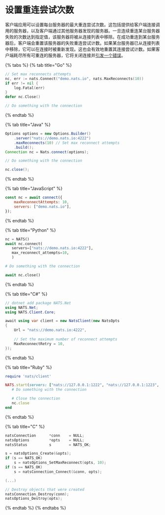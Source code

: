 # 设置重连尝试次数

客户端应用可以设置每台服务器的最大重连尝试次数。这包括提供给客户端连接调用的服务器，以及客户端通过其他服务器发现的服务器。一旦连续重连某台服务器失败的次数达到指定值，该服务器将被从连接列表中移除。在成功重连到某台服务器后，客户端会重置该服务器的失败重连尝试计数。如果某台服务器已从连接列表中移除，它可以在连接时被重新发现。这也会有效地重置其连接尝试计数。如果客户端耗尽所有可重连的服务器，它将关闭连接并[引发一个错误](events.md)。

{% tabs %}
{% tab title="Go" %}
```go
// Set max reconnects attempts
nc, err := nats.Connect("demo.nats.io", nats.MaxReconnects(10))
if err != nil {
    log.Fatal(err)
}
defer nc.Close()

// Do something with the connection
```
{% endtab %}

{% tab title="Java" %}
```java
Options options = new Options.Builder()
    .server("nats://demo.nats.io:4222")
    .maxReconnects(10) // Set max reconnect attempts
    .build();
Connection nc = Nats.connect(options);

// Do something with the connection

nc.close();
```
{% endtab %}

{% tab title="JavaScript" %}
```javascript
const nc = await connect({
    maxReconnectAttempts: 10,
    servers: ["demo.nats.io"],
});
```
{% endtab %}

{% tab title="Python" %}
```python
nc = NATS()
await nc.connect(
   servers=["nats://demo.nats.io:4222"],
   max_reconnect_attempts=10,
   )

# Do something with the connection

await nc.close()
```
{% endtab %}

{% tab title="C#" %}
```csharp
// dotnet add package NATS.Net
using NATS.Net;
using NATS.Client.Core;

await using var client = new NatsClient(new NatsOpts
{
    Url = "nats://demo.nats.io:4222",
    
    // Set the maximum number of reconnect attempts
    MaxReconnectRetry = 10,
});
```
{% endtab %}

{% tab title="Ruby" %}
```ruby
require 'nats/client'

NATS.start(servers: ["nats://127.0.0.1:1222", "nats://127.0.0.1:1223", "nats://127.0.0.1:1224"], max_reconnect_attempts: 10) do |nc|
   # Do something with the connection

   # Close the connection
   nc.close
end
```
{% endtab %}

{% tab title="C" %}
```c
natsConnection      *conn    = NULL;
natsOptions         *opts    = NULL;
natsStatus          s        = NATS_OK;

s = natsOptions_Create(&opts);
if (s == NATS_OK)
    s = natsOptions_SetMaxReconnect(opts, 10);
if (s == NATS_OK)
    s = natsConnection_Connect(&conn, opts);

(...)

// Destroy objects that were created
natsConnection_Destroy(conn);
natsOptions_Destroy(opts);
```
{% endtab %}
{% endtabs %}